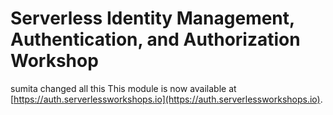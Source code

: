 # Serverless Identity Management, Authentication, and Authorization Workshop
sumita changed all this
This module is now available at
[https://auth.serverlessworkshops.io](https://auth.serverlessworkshops.io).
